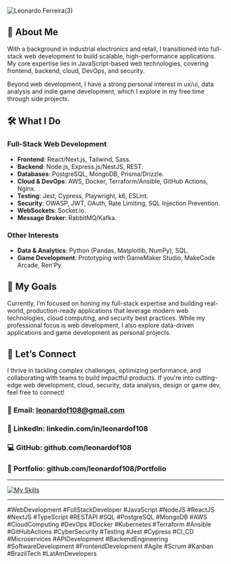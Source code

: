 ![Leonardo Ferreira(3)](https://github.com/user-attachments/assets/7ccf6ac3-4b4b-47c5-a430-418726065bf9)

## 🌟 **About Me**
With a background in industrial electronics and retail, I transitioned into full-stack web development to build scalable, high-performance applications. My core expertise lies in JavaScript-based web technologies, covering frontend, backend, cloud, DevOps, and security.

Beyond web development, I have a strong personal interest in ux/ui, data analysis and indie game development, which I explore in my free time through side projects.

## 🛠 **What I Do**
### Full-Stack Web Development
- **Frontend**: React/Next.js, Tailwind, Sass.
- **Backend**: Node.js, Express.js/NestJS, REST.
- **Databases**: PostgreSQL, MongoDB, Prisma/Drizzle.
- **Cloud & DevOps**: AWS, Docker, Terraform/Ansible, GitHub Actions, Nginx.
- **Testing**: Jest, Cypress, Playwright, k6, ESLint.
- **Security**: OWASP, JWT, OAuth, Rate Limiting, SQL Injection Prevention.
- **WebSockets**: Socket.io.
- **Message Broker**: RabbitMQ/Kafka.
### **Other Interests**
- **Data & Analytics**: Python (Pandas, Matplotlib, NumPy), SQL.
- **Game Development**: Prototyping with GameMaker Studio, MakeCode Arcade, Ren'Py.

## 🎯 **My Goals**
Currently, I’m focused on honing my full-stack expertise and building real-world, production-ready applications that leverage modern web technologies, cloud computing, and security best practices. While my professional focus is web development, I also explore data-driven applications and game development as personal projects.

## 🤝 **Let’s Connect**
I thrive in tackling complex challenges, optimizing performance, and collaborating with teams to build impactful products. If you're into cutting-edge web development, cloud, security, data analysis, design or game dev, feel free to connect!

### 📧 **Email**: leonardof108@gmail.com
### 🔗 **LinkedIn**: linkedin.com/in/leonardof108
### 💻 **GitHub**: github.com/leonardof108
### 📂 **Portfolio**: github.com/leonardof108/Portfolio

---

[![My Skills](https://skillicons.dev/icons?i=js,ts,react,nextjs,nodejs,express,nestjs,jest,cypress,postgres,mongodb,aws,docker)](https://github.com/leonardof108)

---

#WebDevelopment #FullStackDeveloper #JavaScript #NodeJS #ReactJS #NextJS #TypeScript #RESTAPI #SQL #PostgreSQL #MongoDB #AWS #CloudComputing #DevOps #Docker #Kubernetes #Terraform #Ansible #GitHubActions #CyberSecurity #Testing #Jest #Cypress #CI_CD #Microservices #APIDevelopment #BackendEngineering #SoftwareDevelopment #FrontendDevelopment #Agile #Scrum #Kanban #BrazilTech #LatAmDevelopers

